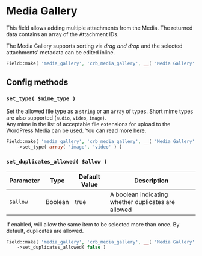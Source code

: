 # Media Gallery

This field allows adding multiple attachments from the Media. The returned data contains an array of the Attachment IDs.

The Media Gallery supports sorting via _drag and drop_ and the selected attachments' metadata can be edited inline.

```php
Field::make( 'media_gallery', 'crb_media_gallery', __( 'Media Gallery' ) )
```

## Config methods

### `set_type( $mime_type )`

Set the allowed file type as a `string` or an `array` of types. Short mime types are also supported (`audio`, `video`, `image`).  
Any mime in the list of acceptable file extensions for upload to the WordPress Media can be used. You can read more [here](https://developer.wordpress.org/reference/hooks/upload_mimes/).

```php
Field::make( 'media_gallery', 'crb_media_gallery', __( 'Media Gallery' ) )
    ->set_type( array( 'image', 'video' ) )
```

### `set_duplicates_allowed( $allow )`

| Parameter | Type    | Default Value | Description                                         |
|-----------|---------|---------------|-----------------------------------------------------|
| `$allow`  | Boolean | true          | A boolean indicating whether duplicates are allowed |


If enabled, will allow the same item to be selected more than once. By default, duplicates are allowed.

```php
Field::make( 'media_gallery', 'crb_media_gallery', __( 'Media Gallery' ) )
    ->set_duplicates_allowed( false )
```
